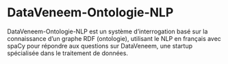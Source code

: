 # DataVeneem-Ontologie-NLP
DataVeneem-Ontologie-NLP est un système d’interrogation basé sur la connaissance d’un graphe RDF (ontologie), utilisant le NLP en français avec spaCy pour répondre aux questions sur DataVeneem, une startup spécialisée dans le traitement de données.
